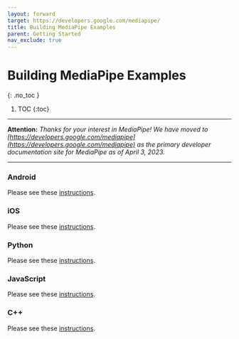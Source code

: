 ```yaml
---
layout: forward
target: https://developers.google.com/mediapipe/
title: Building MediaPipe Examples
parent: Getting Started
nav_exclude: true
---
```


# Building MediaPipe Examples
{: .no_toc }

1. TOC
{:toc}
---

**Attention:** *Thanks for your interest in MediaPipe! We have moved to
[https://developers.google.com/mediapipe](https://developers.google.com/mediapipe)
as the primary developer documentation site for MediaPipe as of April 3, 2023.*

----

### Android

Please see these [instructions](./android.md).

### iOS

Please see these [instructions](./ios.md).

### Python

Please see these [instructions](./python.md).

### JavaScript

Please see these [instructions](./javascript.md).

### C++

Please see these [instructions](./cpp.md).
